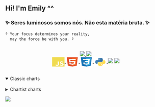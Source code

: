                     
  ## Hi! I'm Emily ^^ 
   <tr><th colspan="2"><h3> ✨ Seres luminosos somos nós. Não esta matéria bruta. ✨</h3></th></tr>
   
    
    º Your focus determines your reality,
      may the force be with you. º 
      
      
<div align="center">
  <a href="https://github.com/MarceleSilv">
     
<div style="display: inline_block"><br>
    <img height="150em"  src="https://github-readme-stats.vercel.app/api?username=MarceleSilv&show_icons=true&theme=dracula&include_all_commits=true&count_private=true"/>
  <img height="150em" src="https://github-readme-stats.vercel.app/api/top-langs/?username=MarceleSilv&layout=compact&langs_count=7&theme=dracula"/>
</div>
  <img align="center" height="30" width="40" src="https://raw.githubusercontent.com/devicons/devicon/master/icons/javascript/javascript-plain.svg">
      
  <img align="center" alt="Emy-HTML" height="30" width="40" src="https://raw.githubusercontent.com/devicons/devicon/master/icons/html5/html5-original.svg">
  
  <img align="center" alt="Emy-CSS" height="30" width="40" src="https://raw.githubusercontent.com/devicons/devicon/master/icons/css3/css3-original.svg">
  
  <img align="center" alt="Emy-Python" height="30" width="40" src="https://raw.githubusercontent.com/devicons/devicon/master/icons/python/python-original.svg">
  <a href="https://instagram.com/emy_npm" target="_blank"><img src="https://img.shields.io/badge/-Instagram-%23E4405F?style=for-the-badge&logo=instagram&logoColor=white" target="_blank"></a>
  <a href = "mailto:contatomarcelesilvaf186@gmail.com"><img src="https://img.shields.io/badge/-Gmail-%23333?style=for-the-badge&logo=gmail&logoColor=white" target="_blank"></a>
</div>
  
  ##
  <div>
   <details open><summary>Classic charts</summary><img src="https://github.com/lowlighter/MarceleSilv/blob/examples/metrics.plugin.stargazers.svg" alt=""></img></details>
  <details><summary>Chartist charts</summary><img src="https://github.com/lowlighter/MarceleSilv/blob/examples/metrics.plugin.stargazers.chartist.svg" alt=""></img></details>

  ![](https://github.com/MarceleSilv/snk/raw/output/github-contribution-grid-snake.svg)
</div>

  
